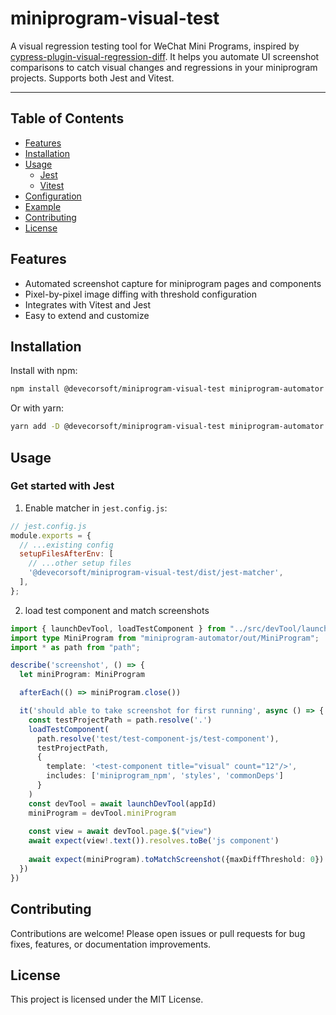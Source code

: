 # miniprogram-visual-test

A visual regression testing tool for WeChat Mini Programs, inspired by [cypress-plugin-visual-regression-diff](https://github.com/FRSOURCE/cypress-plugin-visual-regression-diff). It helps you automate UI screenshot comparisons to catch visual changes and regressions in your miniprogram projects. Supports both Jest and Vitest.

---

## Table of Contents
- [Features](#features)
- [Installation](#installation)
- [Usage](#usage)
  - [Jest](#get-started-with-jest)
  - [Vitest](#get-started-with-vitest)
- [Configuration](#configuration)
- [Example](#example)
- [Contributing](#contributing)
- [License](#license)

## Features
- Automated screenshot capture for miniprogram pages and components
- Pixel-by-pixel image diffing with threshold configuration
- Integrates with Vitest and Jest
- Easy to extend and customize

## Installation

Install with npm:

```bash
npm install @devecorsoft/miniprogram-visual-test miniprogram-automator --save-dev
```

Or with yarn:

```bash
yarn add -D @devecorsoft/miniprogram-visual-test miniprogram-automator
```

## Usage

### Get started with Jest

1. Enable matcher in `jest.config.js`:

```js
// jest.config.js
module.exports = {
  // ...existing config
  setupFilesAfterEnv: [
    // ...other setup files
    '@devecorsoft/miniprogram-visual-test/dist/jest-matcher',
  ],
};
```

2. load test component and match screenshots

```ts
import { launchDevTool, loadTestComponent } from "../src/devTool/launcher.ts";
import type MiniProgram from "miniprogram-automator/out/MiniProgram";
import * as path from "path";

describe('screenshot', () => {
  let miniProgram: MiniProgram

  afterEach(() => miniProgram.close())

  it('should able to take screenshot for first running', async () => {
    const testProjectPath = path.resolve('.')
    loadTestComponent(
      path.resolve('test/test-component-js/test-component'),
      testProjectPath,
      {
        template: '<test-component title="visual" count="12"/>',
        includes: ['miniprogram_npm', 'styles', 'commonDeps']
      }
    )
    const devTool = await launchDevTool(appId)
    miniProgram = devTool.miniProgram
    
    const view = await devTool.page.$("view")
    await expect(view!.text()).resolves.toBe('js component')
    
    await expect(miniProgram).toMatchScreenshot({maxDiffThreshold: 0})
  })
})
```

## Contributing

Contributions are welcome! Please open issues or pull requests for bug fixes, features, or documentation improvements.

## License

This project is licensed under the MIT License.
